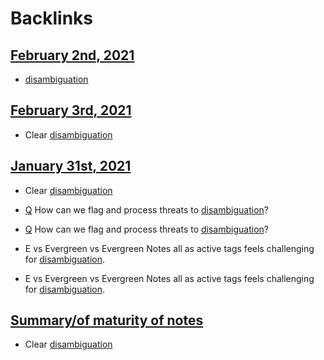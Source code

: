 
# Backlinks
## [February 2nd, 2021](<February 2nd, 2021.md>)
- [disambiguation](<disambiguation.md>)

## [February 3rd, 2021](<February 3rd, 2021.md>)
- Clear [disambiguation](<disambiguation.md>)

## [January 31st, 2021](<January 31st, 2021.md>)
- Clear [disambiguation](<disambiguation.md>)

- [Q](<Q.md>) How can we flag and process threats to [disambiguation](<disambiguation.md>)?

- [Q](<Q.md>) How can we flag and process threats to [disambiguation](<disambiguation.md>)?

- E vs Evergreen vs Evergreen Notes all as active tags feels challenging for [disambiguation](<disambiguation.md>).

- E vs Evergreen vs Evergreen Notes all as active tags feels challenging for [disambiguation](<disambiguation.md>).

## [Summary/of maturity of notes](<Summary/of maturity of notes.md>)
- Clear [disambiguation](<disambiguation.md>)

